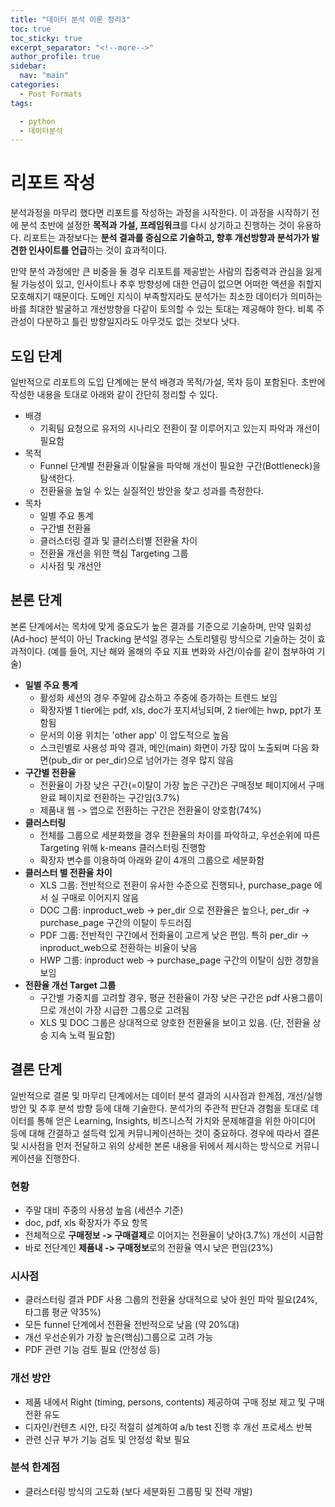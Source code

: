 ```yaml
---
title: "데이터 분석 이론 정리3"
toc: true
toc_sticky: true
excerpt_separator: "<!--more-->"
author_profile: true
sidebar:
  nav: "main"
categories:
  - Post Formats
tags:

  - python
  - 데이터분석
---
```






# 리포트 작성

분석과정을 마무리 했다면 리포트를 작성하는 과정을 시작한다. 이 과정을 시작하기 전에 분석 초반에 설정한 **목적과 가설, 프레임워크**를 다시 상기하고 진행하는 것이 유용하다. 리포트는 과정보다는 **분석 결과를 중심으로 기술하고, 향후 개선방향과 분석가가 발견한 인사이트를 언급**하는 것이 효과적이다.

만약 분석 과정에만 큰 비중을 둘 경우 리포트를 제공받는 사람의 집중력과 관심을 잃게될 가능성이 있고, 인사이트나 추후 방향성에 대한 언급이 없으면 어떠한 액션을 취할지 모호해지기 때문이다. 도메인 지식이 부족할지라도 분석가는 최소한 데이터가 의미하는 바를 최대한 발굴하고 개선방향을 다같이 토의할 수 있는 토대는 제공해야 한다. 비록 주관성이 다분하고 틀린 방향일지라도 아무것도 없는 것보다 낫다.

## 도입 단계

일반적으로 리포트의 도입 단계에는 분석 배경과 목적/가설, 목차 등이 포함된다. 초반에 작성한 내용을 토대로 아래와 같이 간단히 정리할 수 있다.  

- 배경
  - 기획팀 요청으로 유저의 시나리오 전환이 잘 이루어지고 있는지 파악과 개선이 필요함 
- 목적
  - Funnel 단계별 전환율과 이탈율을 파악해 개선이 필요한 구간(Bottleneck)을 탐색한다.
  - 전환율을 높일 수 있는 실질적인 방안을 찾고 성과를 측정한다.
- 목차
  - 일별 주요 통계
  - 구간별 전환율
  - 클러스터링 결과 및 클러스터별 전환율 차이
  - 전환율 개선을 위한 핵심 Targeting 그룹
  - 시사점 및 개선안

## 본론 단계

본론 단계에서는 목차에 맞게 중요도가 높은 결과를 기준으로 기술하며, 만약 일회성(Ad-hoc) 분석이 아닌 Tracking 분석일 경우는 스토리텔링 방식으로 기술하는 것이 효과적이다. (예를 들어, 지난 해와 올해의 주요 지표 변화와 사건/이슈를 같이 첨부하여 기술)

- **일별 주요 통계**
  - 활성화 세션의 경우 주말에 감소하고 주중에 증가하는 트렌드 보임
  - 확장자별 1 tier에는 pdf, xls, doc가 포지셔닝되며, 2 tier에는 hwp, ppt가 포함됨
  - 문서의 이용 위치는 'other app' 이 압도적으로 높음
  - 스크린별로 사용성 파악 결과, 메인(main) 화면이 가장 많이 노출되며 다음 화면(pub_dir or per_dir)으로 넘어가는 경우 많지 않음
- **구간별 전환율**
  - 전환율이 가장 낮은 구간(=이탈이 가장 높은 구간)은 구매정보 페이지에서 구매 완료 페이지로 전환하는 구간임(3.7%)
  - 제품내 웹 -> 앱으로 전환하는 구간은 전환율이 양호함(74%)
- **클러스터링**
  - 전체를 그룹으로 세분화했을 경우 전환율의 차이를 파악하고, 우선순위에 따른 Targeting 위해 k-means 클러스터링 진행함
  - 확장자 변수를 이용하여 아래와 같이 4개의 그룹으로 세분화함
- **클러스터 별 전환율 차이**
  - XLS 그룹: 전반적으로 전환이 유사한 수준으로 진행되나, purchase_page 에서 실 구매로 이어지지 않음
  - DOC 그룹: inproduct_web -> per_dir 으로 전환율은 높으나, per_dir -> purchase_page 구간의 이탈이 두드러짐
  - PDF 그룹: 전반적인 구간에서 전화율이 고르게 낮은 편임. 특히 per_dir -> inproduct_web으로 전환하는 비율이 낮음
  - HWP 그룹: inproduct web -> purchase_page 구간의 이탈이 심한 경향을 보임
- **전환율 개선 Target 그룹**
  - 구간별 가중치를 고려할 경우, 평균 전환율이 가장 낮은 구간은 pdf 사용그룹이므로 개선이 가장 시급한 그룹으로 고려됨
  - XLS 및 DOC 그룹은 상대적으로 양호한 전환율을 보이고 있음. (단, 전환율 상승 지속 노력 필요함)

## 결론 단계

일반적으로 결론 및 마무리 단계에서는 데이터 분석 결과의 시사점과 한계점, 개선/실행 방안 및 추후 분석 방향 등에 대해 기술한다. 분석가의 주관적 판단과 경험을 토대로 데이터를 통해 얻은 Learning, Insights, 비즈니스적 가치와 문제해결을 위한 아이디어 등에 대해 간결하고 설득력 있게 커뮤니케이션하는 것이 중요하다. 경우에 따라서 결론 및 시사점을 먼저 전달하고 위의 상세한 본론 내용을 뒤에서 제시하는 방식으로 커뮤니케이션을 진행한다.

### 현황

- 주말 대비 주중의 사용성 높음 (세션수 기준)
- doc, pdf, xls 확장자가 주요 항목
- 전체적으로 **구매정보 -> 구매결제**로 이어지는 전환율이 낮아(3.7%) 개선이 시급함
- 바로 전단계인 **제품내 -> 구매정보**로의 전환율 역시 낮은 편임(23%)

### 시사점

- 클러스터링 결과 PDF 사용 그룹의 전환율 상대적으로 낮아 원인 파악 필요(24%, 타그룹 평균 약35%)
- 모든 funnel 단계에서 전환율 전반적으로 낮음 (약 20%대)
- 개선 우선순위가 가장 높은(핵심)그룹으로 고려 가능
- PDF 관련 기능 검토 필요 (안정성 등)

### 개선 방안

- 제품 내에서 Right (timing, persons, contents) 제공하여 구매 정보 제고 및 구매 전환 유도
- 디자인/컨텐츠 시안, 타깃 적절히 설계하여 a/b test 진행 후 개선 프로세스 반복
- 관련 신규 부가 기능 검토 및 안정성 확보 필요

### 분석 한계점

- 클러스터링 방식의 고도화 (보다 세분화된 그룹핑 및 전략 개발)